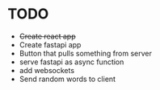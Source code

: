 # TODO
* ~~Create react app~~
* Create fastapi app
* Button that pulls something from server
* serve fastapi as async function
* add websockets
* Send random words to client
